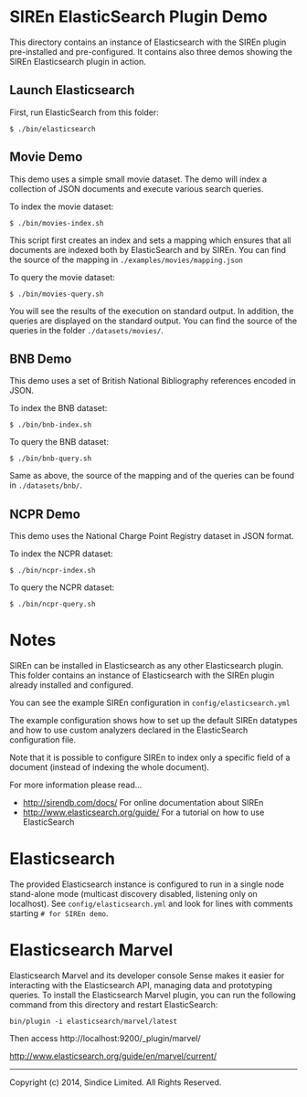 # SIREn ElasticSearch Plugin Demo

This directory contains an instance of Elasticsearch with the SIREn plugin
pre-installed and pre-configured. It contains also three demos showing the SIREn Elasticsearch 
plugin in action.

## Launch Elasticsearch

First, run ElasticSearch from this folder:

    $ ./bin/elasticsearch

## Movie Demo

This demo uses a simple small movie dataset. The demo will index a collection of JSON documents 
and execute various search queries.

To index the movie dataset:

    $ ./bin/movies-index.sh
    
This script first creates an index and sets a mapping which ensures that all
documents are indexed both by ElasticSearch and by SIREn. You can find the source of 
the mapping in `./examples/movies/mapping.json`

To query the movie dataset:

    $ ./bin/movies-query.sh

You will see the results of the execution on standard output. In addition, the 
queries are displayed on the standard output. You can find the source of the queries in 
the folder `./datasets/movies/`.

## BNB Demo

This demo uses a set of British National Bibliography references encoded in JSON.

To index the BNB dataset:

    $ ./bin/bnb-index.sh
    
To query the BNB dataset:

    $ ./bin/bnb-query.sh
    
Same as above, the source of the mapping and of the queries can be found in
`./datasets/bnb/`.

## NCPR Demo

This demo uses the National Charge Point Registry dataset in JSON format.

To index the NCPR dataset:

    $ ./bin/ncpr-index.sh
    
To query the NCPR dataset:

    $ ./bin/ncpr-query.sh

# Notes

SIREn can be installed in Elasticsearch as any other Elasticsearch plugin. This
folder contains an instance of Elasticsearch with the SIREn plugin already 
installed and configured.

You can see the example SIREn configuration in `config/elasticsearch.yml`

The example configuration shows how to set up the default SIREn datatypes
and how to use custom analyzers declared in the ElasticSearch configuration 
file.

Note that it is possible to configure SIREn to index only a specific field
of a document (instead of indexing the whole document).

For more information please read...

 * http://sirendb.com/docs/
   For online documentation about SIREn
 * http://www.elasticsearch.org/guide/
   For a tutorial on how to use ElasticSearch

# Elasticsearch

The provided Elasticsearch instance is configured to run in a single node 
stand-alone mode (multicast discovery disabled, listening only on 
localhost). See `config/elasticsearch.yml` and look for lines with comments
starting `# for SIREn demo`.

# Elasticsearch Marvel

Elasticsearch Marvel and its developer console Sense makes it easier for interacting 
with the Elasticsearch API, managing data and prototyping queries.
To install the Elasticsearch Marvel plugin, you can run the following command from this
directory and restart ElasticSearch:

    bin/plugin -i elasticsearch/marvel/latest

Then access http://localhost:9200/_plugin/marvel/

http://www.elasticsearch.org/guide/en/marvel/current/

- - -

Copyright (c) 2014, Sindice Limited. All Rights Reserved.
